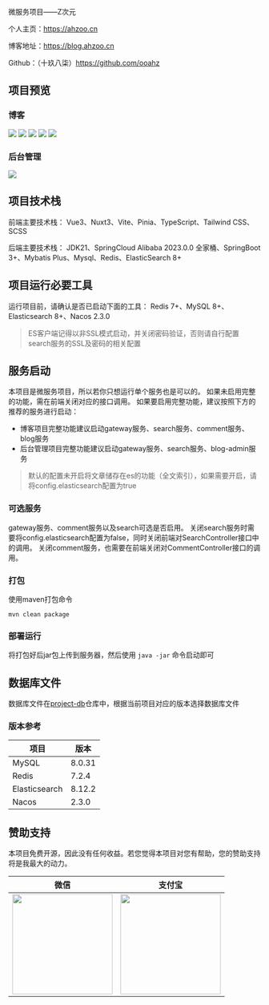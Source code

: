 微服务项目——Z次元

个人主页：https://ahzoo.cn

博客地址：https://blog.ahzoo.cn

Github：（十玖八柒）https://github.com/ooahz

## 项目预览

### 博客

![](https://s.ahzoo.cn/img/24/open/ob100101.webp)
![](https://s.ahzoo.cn/img/24/open/ob10005.webp)
![](https://s.ahzoo.cn/img/24/open/ob10008.webp)
![](https://s.ahzoo.cn/img/24/open/ob10013.webp)
![](https://s.ahzoo.cn/img/24/open/ob100102.webp)

### 后台管理

![](https://s.ahzoo.cn/img/24/open/ob100021.webp)

## 项目技术栈

前端主要技术栈：
Vue3、Nuxt3、Vite、Pinia、TypeScript、Tailwind CSS、SCSS

后端主要技术栈：
JDK21、SpringCloud Alibaba 2023.0.0 全家桶、SpringBoot 3+、Mybatis Plus、Mysql、Redis、ElasticSearch 8+

## 项目运行必要工具

运行项目前，请确认是否已启动下面的工具：
Redis 7+、MySQL 8+、Elasticsearch 8+、Nacos 2.3.0

> ES客户端记得以非SSL模式启动，并关闭密码验证，否则请自行配置search服务的SSL及密码的相关配置

## 服务启动

本项目是微服务项目，所以若你只想运行单个服务也是可以的。
如果未启用完整的功能，需在前端关闭对应的接口调用。
如果要启用完整功能，建议按照下方的推荐的服务进行启动：

- 博客项目完整功能建议启动gateway服务、search服务、comment服务、blog服务
- 后台管理项目完整功能建议启动gateway服务、search服务、blog-admin服务

> 默认的配置未开启将文章储存在es的功能（全文索引），如果需要开启，请将config.elasticsearch配置为true

### 可选服务

gateway服务、comment服务以及search可选是否启用。
关闭search服务时需要将config.elasticsearch配置为false，同时关闭前端对SearchController接口中的调用。
关闭comment服务，也需要在前端关闭对CommentController接口的调用。

### 打包

使用maven打包命令
```shell
mvn clean package
```

### 部署运行

将打包好后jar包上传到服务器，然后使用 `java -jar` 命令启动即可

## 数据库文件

数据库文件在[project-db](https://github.com/ooahz/project-db)仓库中，根据当前项目对应的版本选择数据库文件

### 版本参考

| 项目            | 版本    |
|---------------|-------|
| MySQL         | 8.0.31 |
| Redis         | 7.2.4 |
| Elasticsearch | 8.12.2 |
| Nacos         | 2.3.0  |

## 赞助支持

本项目免费开源，因此没有任何收益。若您觉得本项目对您有帮助，您的赞助支持将是我最大的动力。

|                       微信                       |                      支付宝                       |
| :----------------------------------------------: | :-----------------------------------------------: |
| <img src="https://s.ahzoo.cn/mine/wechat.png" width="200" /> | <img src="https://s.ahzoo.cn/mine/alipay.png" width="200" /> |

